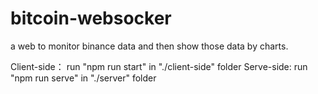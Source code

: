 # bitcoin-websocker
a web to monitor binance data and then show those data by charts.


Client-side：  run "npm run start" in "./client-side" folder
Serve-side:    run "npm run serve"  in  "./server" folder
